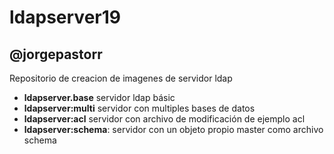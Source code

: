 # ldapserver19

## @jorgepastorr

Repositorio de creacion de imagenes de servidor ldap 

- **ldapserver.base** servidor ldap básic
- **ldapserver:multi** servidor con multiples bases de datos
- **ldapserver:acl** servidor con archivo de modificación de ejemplo acl 
- **ldapserver:schema**: servidor con un objeto propio master como archivo schema
